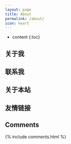```yaml
---
layout: page
title: About
permalink: /about/
icon: heart
---
```


* content
{:toc}

## 关于我

## 联系我

## 关于本站

## 友情链接

## Comments

{% include comments.html %}
